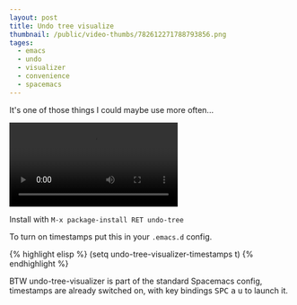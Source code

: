 ```yaml
---
layout: post
title: Undo tree visualize
thumbnail: /public/video-thumbs/782612271788793856.png
tages:
  - emacs
  - undo
  - visualizer
  - convenience
  - spacemacs
---
```


It's one of those things I could maybe use more often...

<video controls autoplay>
  <source src="/public/videos/782612271788793856.mp4" type="video/mp4">
  Sorry your browser does not support the video tag, maybe time to upgrade?
</video>

Install with `M-x package-install RET undo-tree`

To turn on timestamps put this in your `.emacs.d` config.

{% highlight elisp %}
(setq undo-tree-visualizer-timestamps t)
{% endhighlight %}

BTW undo-tree-visualizer is part of the standard Spacemacs config, timestamps are already
switched on, with key bindings <kbd>SPC</kbd> <kbd>a</kbd> <kbd>u</kbd> to launch it.

